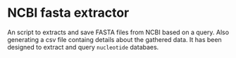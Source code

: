 # NCBI fasta extractor

An script to extracts and save FASTA files from NCBI based on a query. Also generating a csv file containg details about the gathered data.
It has been designed to extract and query `nucleotide` databaes.






